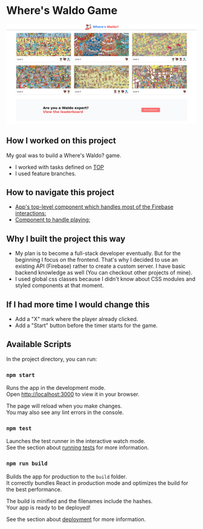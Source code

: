 # Where's Waldo Game

![screenshot](waldo.png)

## How I worked on this project

My goal was to build a Where's Waldo? game.

- I worked with tasks defined on [TOP](https://www.theodinproject.com/lessons/node-path-javascript-where-s-waldo-a-photo-tagging-app)
- I used feature branches.

## How to navigate this project

- [App's top-level component which handles most of the Firebase interactions:](./src/App.js)
- [Component to handle playing:](./src/components/GameLevel.js)

## Why I built the project this way

- My plan is to become a full-stack developer eventually. But for the beginning I focus on the
  frontend. That's why I decided to use an existing API (Firebase) rather to create a custom server. I have
  basic backend knowledge as well (You can checkout other projects of mine).
- I used global css classes because I didn't know about CSS modules and styled components at that moment.

## If I had more time I would change this

- Add a "X" mark where the player already clicked.
- Add a "Start" button before the timer starts for the game.

## Available Scripts

In the project directory, you can run:

### `npm start`

Runs the app in the development mode.\
Open [http://localhost:3000](http://localhost:3000) to view it in your browser.

The page will reload when you make changes.\
You may also see any lint errors in the console.

### `npm test`

Launches the test runner in the interactive watch mode.\
See the section about [running tests](https://facebook.github.io/create-react-app/docs/running-tests) for more information.

### `npm run build`

Builds the app for production to the `build` folder.\
It correctly bundles React in production mode and optimizes the build for the best performance.

The build is minified and the filenames include the hashes.\
Your app is ready to be deployed!

See the section about [deployment](https://facebook.github.io/create-react-app/docs/deployment) for more information.
